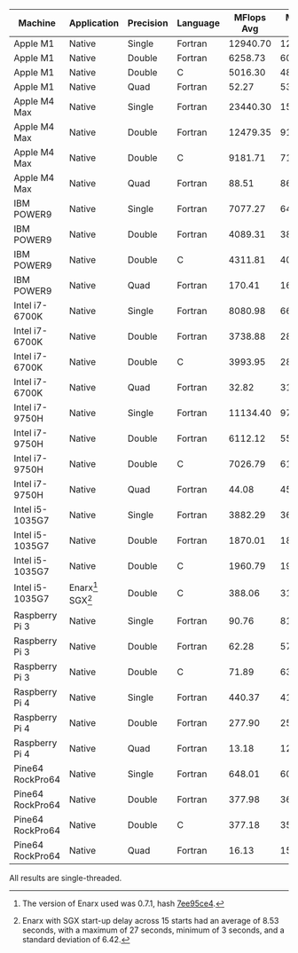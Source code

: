 | Machine          | Application       | Precision | Language | MFlops Avg | MFlops Min | MFlops Max | MFlops Std Dev | Iters | Seconds |
| ---------------- | ----------------- |-----------| -------- | ---------- | ---------- | ---------- |----------------| ----- |---------|
| Apple M1         | Native            | Single    | Fortran  | 12940.70   | 12260.00   | 13040.00   | 123.14         | 100   | 6.67    |
| Apple M1         | Native            | Double    | Fortran  |  6258.73   |  6025.00   |  6318.00   | 38.45          | 100   | 12.24   |
| Apple M1         | Native            | Double    | C        |  5016.30   |  4847.90   |  5040.42   | 21.68          | 100   | 14.94   |
| Apple M1         | Native            | Quad      | Fortran  |    52.27   |    53.20   |    54.46   | 0.14           | 100   | 1267.03 |
| Apple M4 Max     | Native            | Single    | Fortran  | 23440.30   | 15230.00   | 24380.00   | 964.80         | 100   | 4.04    |
| Apple M4 Max     | Native            | Double    | Fortran  | 12479.35   |  9185.00   | 12830.00   | 373.35         | 100   | 6.56    |
| Apple M4 Max     | Native            | Double    | C        |  9181.71   |  7166.92   |  9472.54   | 234.22         | 100   | 8.62    |
| Apple M4 Max     | Native            | Quad      | Fortran  |    88.51   |    86.79   |    90.72   | 0.96           | 100   | 775.42  |
| IBM POWER9       | Native            | Single    | Fortran  |  7077.27   |  6444.00   |  7153.00   | 92.80          | 100   | 13.00   |
| IBM POWER9       | Native            | Double    | Fortran  |  4089.31   |  3883.00   |  4131.00   | 43.70          | 100   | 20.16   |
| IBM POWER9       | Native            | Double    | C        |  4311.81   |  4070.81   |  4352.45   | 41.12          | 100   | 20.04   |
| IBM POWER9       | Native            | Quad      | Fortran  |   170.41   |   164.70   |   171.80   | 1.37           | 100   | 414.56  |
| Intel i7-6700K   | Native            | Single    | Fortran  |  8080.98   |  6646.00   | 11490.00   | 1331.55        | 100   | 10.92   |
| Intel i7-6700K   | Native            | Double    | Fortran  |  3738.88   |  2871.00   |  6082.00   | 970.84         | 100   | 21.38   |
| Intel i7-6700K   | Native            | Double    | C        |  3993.95   |  2861.99   |  6909.50   | 1236.74        | 100   | 21.08   |
| Intel i7-6700K   | Native            | Quad      | Fortran  |    32.82   |    31.51   |    33.52   | 0.33           | 100   | 2094.10 |
| Intel i7-9750H   | Native            | Single    | Fortran  | 11134.40   |  9705.00   | 11520.00   | 291.62         | 100   | 7.65    |
| Intel i7-9750H   | Native            | Double    | Fortran  |  6112.12   |  5588.00   |  6460.00   | 165.42         | 100   | 12.77   |
| Intel i7-9750H   | Native            | Double    | C        |  7026.79   |  6179.97   |  7311.27   | 203.05         | 100   | 11.75   |
| Intel i7-9750H   | Native            | Quad      | Fortran  |    44.08   |    45.65   |    40.88   | 0.88           | 100   | 1558.26 |
| Intel i5-1035G7  | Native            | Single    | Fortran  |  3882.29   |  3684.00   |  3984.00   | 58.32          | 100   | 27.07   |
| Intel i5-1035G7  | Native            | Double    | Fortran  |  1870.01   |  1818.00   |  1904.00   | 17.51          | 100   | 46.26   |
| Intel i5-1035G7  | Native            | Double    | C        |  1960.79   |  1904.63   |  1992.77   | 19.09          | 100   | 45.29   |
| Intel i5-1035G7  | Enarx[^1] SGX[^2] | Double    | C        |   388.06   |   317.73   |   794.73   | 47.65          | 100   | 1088.42 |
| Raspberry Pi 3   | Native            | Single    | Fortran  |    90.76   |    81.05   |   111.00   | 6.62           | 100   | 784.07  |
| Raspberry Pi 3   | Native            | Double    | Fortran  |    62.28   |    57.85   |    71.77   | 3.24           | 100   | 1132.48 |
| Raspberry Pi 3   | Native            | Double    | C        |    71.89   |    63.93   |    86.92   | 4.55           | 100   | 997.02  |
| Raspberry Pi 4   | Native            | Single    | Fortran  |   440.37   |   417.40   |   477.60   | 10.24          | 100   | 158.41  |
| Raspberry Pi 4   | Native            | Double    | Fortran  |   277.90   |   254.80   |   284.70   | 5.50           | 100   | 248.90  |
| Raspberry Pi 4   | Native            | Quad      | Fortran  |    13.18   |    12.03   |    13.24   | 0.12           | 100   | 5212.57 |
| Pine64 RockPro64 | Native            | Single    | Fortran  |   648.01   |   603.00   |   690.60   | 19.43          | 100   | 110.54  |
| Pine64 RockPro64 | Native            | Double    | Fortran  |   377.98   |   360.40   |   393.20   | 6.72           | 100   | 185.18  |
| Pine64 RockPro64 | Native            | Double    | C        |   377.18   |   356.08   |   395.74   | 9.16           | 100   | 187.56  |
| Pine64 RockPro64 | Native            | Quad      | Fortran  |    16.13   |    15.94   |    16.20   | 0.07           | 100   | 4262.29 |

All results are single-threaded.

[^1]: The version of Enarx used was 0.7.1, hash [7ee95ce4](https://github.com/enarx/enarx/tree/7ee95ce4512ad1856f7517231a99680cc50d5478).

[^2]: Enarx with SGX start-up delay across 15 starts had an average of 8.53 seconds, with a maximum of 27 seconds, minimum of 3 seconds, and a standard deviation of 6.42.

